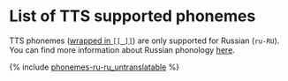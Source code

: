 # List of TTS supported phonemes

TTS phonemes ([wrapped in `[[ ]]`](tts-markup.md#phoneme)) are only supported for Russian (`ru-RU`).
You can find more information about Russian phonology [here](https://en.wikipedia.org/wiki/Russian_phonology).

{% include [phonemes-ru-ru_untranslatable](../../../_includes/speechkit/phonemes-ipa-ru-ru_untranslatable.md) %}
